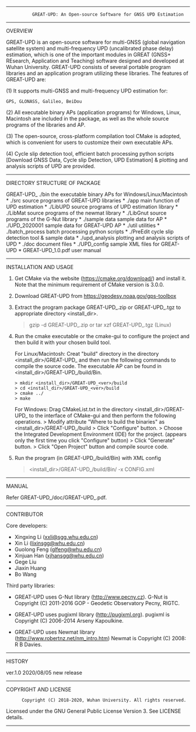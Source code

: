 ---------------------------------------------------------------------------------------------

              GREAT-UPD: An Open-source Software for GNSS UPD Estimation

---------------------------------------------------------------------------------------------

OVERVIEW

GREAT-UPD is an open-source software for multi-GNSS (global navigation satellite system) and 
multi-frequency UPD (uncalibrated phase delay) estimation, which is one of the important 
modules in GREAT (GNSS+ REsearch, Application and Teaching) software designed and developed at 
Wuhan University. GREAT-UPD consists of several portable program libraries and an application 
program utilizing these libraries. The features of GREAT-UPD are:

(1) It supports multi-GNSS and multi-frequency UPD estimation for: 

    GPS, GLONASS, Galileo, BeiDou
    
(2) All executable binary APs (application programs) for Windows, Linux, Macintosh are included 
    in the package, as well as the whole source programs of the libraries and AP.

(3) The open-source, cross-platform compilation tool CMake is adopted, which is convenient for 
    users to customize their own executable APs.

(4) Cycle slip detection tool, efficient batch processing python scripts [Download 
    GNSS Data, Cycle slip Detection, UPD Estimation] & plotting and analysis scripts of UPD are 
    provided. 

---------------------------------------------------------------------------------------------

DIRECTORY STRUCTURE OF PACKAGE

  GREAT-UPD_<ver>
  ./bin                              the executable binary APs for Windows/Linux/Macintosh *
  ./src                              source programs of GREAT-UPD libraries *
    ./app                            main function of UPD estimation *
    ./LibUPD                         source programs of UPD estimation library *
    ./LibMat                         source programs of the newmat library *
    ./LibGnut                        source programs of the G-Nut library *
  ./sample data                      sample data for AP *
    ./UPD_2020001                    sample data for GREAT-UPD AP *
  ./util                             utilities *
    ./batch_process                  batch processing python scripts *
    ./PreEdit                        cycle slip detection tool & sample data *
    ./upd_analysis                   plotting and analysis scripts of UPD *
  ./doc                              document files *
    ./UPD_config                     sample XML files for GREAT-UPD *
	GREAT-UPD_1.0.pdf                user manual

---------------------------------------------------------------------------------------------

INSTALLATION AND USAGE

 1. Get CMake via the website (https://cmake.org/download/) and install it. Note that the 
    minimum requirement of CMake version is 3.0.0.

 2. Download GREAT-UPD from https://geodesy.noaa.gov/gps-toolbox
 
 3. Extract the program package GREAT-UPD_<ver>.zip or GREAT-UPD_<ver>.tgz to appropriate
    directory <install_dir>. 

    > gzip -d GREAT-UPD_<ver>.zip or tar xzf GREAT-UPD_<ver>.tgz (Linux)
                   
 4. Run the cmake executable or the cmake-gui to configure the project and then build
    it with your chosen build tool. 
    
    For Linux/Macintosh: 
    Creat "build" directory in the directory <install_dir>/GREAT-UPD_<ver>
    and then run the following commands to compile the source code. The executable AP can
    be found in <install_dir>/GREAT-UPD_<ver>/build/Bin.
    
        > mkdir <install_dir>/GREAT-UPD_<ver>/build
        > cd <install_dir>/GREAT-UPD_<ver>/build
        > cmake ../
        > make
    
    For Windows: 
    Drag CMakeList.txt in the directory <install_dir>/GREAT-UPD_<ver> to the
    interface of CMake-gui and then perform the following operations.
        > Modify attribute "Where to build the binaries" as <install_dir>/GREAT-UPD_<ver>/build
        > Click "Configure" button.
        > Choose the Integrated Development Environment (IDE) for the project. (appears only
          the first time you click "Configure" button)
        > Click "Generate" button.
        > Click "Open Project" button and compile source code.
    
 5. Run the program (in GREAT-UPD_<ver>/build/Bin) with XML config

    > <install_dir>/GREAT-UPD_<ver>/build/Bin/<pgm> -x CONFIG.xml

---------------------------------------------------------------------------------------------

MANUAL

  Refer GREAT-UPD_<ver>/doc/GREAT-UPD_<ver>.pdf.

---------------------------------------------------------------------------------------------

CONTRIBUTOR

   Core developers:

   * Xingxing Li (xxli@sgg.whu.edu.cn)
   * Xin Li (lixinsgg@whu.edu.cn)
   * Guolong Feng (glfeng@whu.edu.cn)
   * Xinjuan Han (xjhansgg@whu.edu.cn)
   * Gege Liu 
   * Jiaxin Huang 
   * Bo Wang 


   Third party libraries:

   * GREAT-UPD uses G-Nut library (http://www.pecny.cz).
     G-Nut is Copyright (C) 2011-2016 GOP - Geodetic Observatory Pecny, RIGTC.
     
   * GREAT-UPD uses pugixml library (http://pugixml.org).
     pugixml is Copyright (C) 2006-2014 Arseny Kapoulkine.

   * GREAT-UPD uses Newmat library (http://www.robertnz.net/nm_intro.htm)
     Newmat is  Copyright (C) 2008: R B Davies.

---------------------------------------------------------------------------------------------

HISTORY

  ver.1.0      2020/08/05 new release

---------------------------------------------------------------------------------------------

COPYRIGHT AND LICENSE

          Copyright (C) 2018-2020, Wuhan University. All rights reserved.

 Licensed under the GNU General Public License Version 3.
 See LICENSE details.

---------------------------------------------------------------------------------------------


